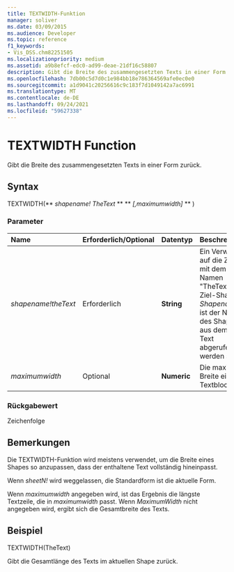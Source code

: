 ```yaml
---
title: TEXTWIDTH-Funktion
manager: soliver
ms.date: 03/09/2015
ms.audience: Developer
ms.topic: reference
f1_keywords:
- Vis_DSS.chm82251505
ms.localizationpriority: medium
ms.assetid: a9b8efcf-edc0-ad99-deae-21df16c58807
description: Gibt die Breite des zusammengesetzten Texts in einer Form zurück.
ms.openlocfilehash: 7db00c5d7d0c1e984bb18e786364569afe0ec0e0
ms.sourcegitcommit: a1d9041c20256616c9c183f7d1049142a7ac6991
ms.translationtype: MT
ms.contentlocale: de-DE
ms.lasthandoff: 09/24/2021
ms.locfileid: "59627338"
---
```

# <a name="textwidth-function"></a>TEXTWIDTH Function

Gibt die Breite des zusammengesetzten Texts in einer Form zurück. 
  
## <a name="syntax"></a>Syntax

TEXTWIDTH(** *shapename! TheText* ** ** *[,maximumwidth]* ** ) 
  
### <a name="parameters"></a>Parameter

|**Name**|**Erforderlich/Optional**|**Datentyp**|**Beschreibung**|
|:-----|:-----|:-----|:-----|
| _shapename!theText_ <br/> |Erforderlich  <br/> |**String** <br/> |Ein Verweis auf die Zelle mit dem Namen "TheText" im Ziel-Shape.  _Shapename!_ ist der Name des Shapes, aus dem der Text abgerufen werden soll.  <br/> |
| _maximumwidth_ <br/> |Optional  <br/> |**Numeric** <br/> |Die maximale Breite eines Textblocks.  <br/> |
   
### <a name="return-value"></a>Rückgabewert

Zeichenfolge
  
## <a name="remarks"></a>Bemerkungen

Die TEXTWIDTH-Funktion wird meistens verwendet, um die Breite eines Shapes so anzupassen, dass der enthaltene Text vollständig hineinpasst.
  
Wenn  _sheetN!_ wird weggelassen, die Standardform ist die aktuelle Form. 
  
Wenn  _maximumwidth_ angegeben wird, ist das Ergebnis die längste Textzeile, die in  _maximumwidth_ passt. Wenn  _MaximumWidth_ nicht angegeben wird, ergibt sich die Gesamtbreite des Texts. 
  
## <a name="example"></a>Beispiel

TEXTWIDTH(TheText) 
  
Gibt die Gesamtlänge des Texts im aktuellen Shape zurück. 
  

